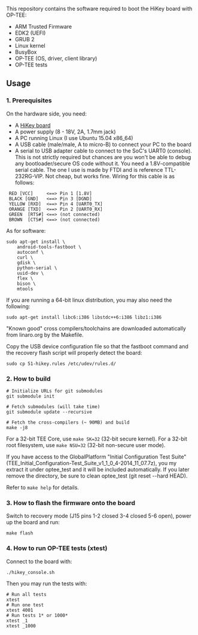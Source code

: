 This repository contains the software required to boot the HiKey board
with OP-TEE:
- ARM Trusted Firmware
- EDK2 (UEFI)
- GRUB 2
- Linux kernel
- BusyBox
- OP-TEE (OS, driver, client library)
- OP-TEE tests


## Usage

### 1. Prerequisites

On the hardware side, you need:
- A [HiKey board](https://www.96boards.org/products/hikey/)
- A power supply (8 - 18V, 2A, 1.7mm jack)
- A PC running Linux (I use Ubuntu 15.04 x86_64)
- A USB cable (male/male, A to micro-B) to connect your PC to the board
- A serial to USB adapter cable to connect to the SoC's UART0 (console).
  This  is not strictly required but chances are you won't be able to
  debug any bootloader/secure OS code without it.
  You need a 1.8V-compatible serial cable. The one I use is made by FTDI and
  is reference TTL-232RG-VIP. Not cheap, but works fine.
  Wiring for this cable is as follows:
```
 RED [VCC]     <==> Pin 1 [1.8V]
 BLACK [GND]   <==> Pin 3 [DGND]
 YELLOW [RXD]  <==> Pin 4 [UART0_TX]
 ORANGE [TXD]  <==> Pin 2 [UART0_RX]
 GREEN  [RTS#] <==> (not connected)
 BROWN  [CTS#] <==> (not connected)
```

As for software:
```
sudo apt-get install \
    android-tools-fastboot \
    autoconf \
    curl \
    gdisk \
    python-serial \
    uuid-dev \
    flex \
    bison \
    mtools
```

If you are running a 64-bit linux distribution, you may also need
the following:
```
sudo apt-get install libc6:i386 libstdc++6:i386 libz1:i386
```

"Known good" cross compilers/toolchains are downloaded automatically from
linaro.org by the Makefile.

Copy the USB device configuration file so that the fastboot command and the
recovery flash script will properly detect the board:

```
sudo cp 51-hikey.rules /etc/udev/rules.d/
```

### 2. How to build

```
# Initialize URLs for git submodules
git submodule init

# Fetch submodules (will take time)
git submodule update --recursive

# Fetch the cross-compilers (~ 90MB) and build
make -j8
```

For a 32-bit TEE Core, use `make SK=32` (32-bit secure kernel).
For a 32-bit root filesystem, use `make NSU=32` (32-bit non-secure user mode).

If you have access to the GlobalPlatform "Initial Configuration Test Suite"
(TEE_Initial_Configuration-Test_Suite_v1_1_0_4-2014_11_07.7z), you my extract
it under optee_test and it will be included automatically. If you later
remove the directory, be sure to clean optee_test (git reset --hard HEAD).

Refer to `make help` for details.

### 3. How to flash the firmware onto the board

Switch to recovery mode (J15 pins 1-2 closed 3-4 closed 5-6 open),
power up the board and run:
```
make flash
```

### 4. How to run OP-TEE tests (xtest)

Connect to the board with:
```
./hikey_console.sh
```

Then you may run the tests with:
```
# Run all tests
xtest
# Run one test
xtest 4001
# Run tests 1* or 1000*
xtest _1
xtest _1000
```
